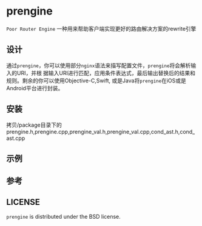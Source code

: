 # prengine
`Poor Router Engine` 一种用来帮助客户端实现更好的路由解决方案的rewrite引擎
## 设计
通过`prengine`，你可以使用部分`nginx`语法来描写配置文件，`prengine`将会解析输入的URI，并根
据输入URI进行匹配，应用条件表达式，最后输出替换后的结果和规则。剩余的你可以使用Objective-C,Swift,
或是Java将`prengine`在iOS或是Android平台进行封装。

## 安装
拷贝/package目录下的 prengine.h,prengine.cpp,prengine_val.h,prengine_val.cpp,cond_ast.h,cond_ast.cpp

## 示例

## 参考

## LICENSE
`prengine` is distributed under the BSD license.
